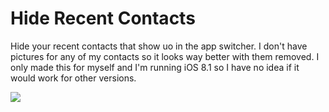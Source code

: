 # Hide Recent Contacts

Hide your recent contacts that show uo in the app switcher. I don't have pictures for any of my contacts so it looks way better with them removed. I only made this for myself and I'm running iOS 8.1 so I have no idea if it would work for other versions.

<img src="https://i.imgur.com/LwH3qcB.png" />
